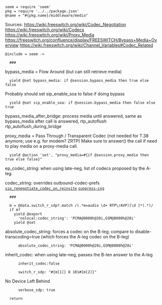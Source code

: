     seem = require 'seem'
    pkg = require '../../package.json'
    @name = "#{pkg.name}/middleware/media"

Sources:
https://wiki.freeswitch.org/wiki/Codec_Negotiation
https://wiki.freeswitch.org/wiki/Codecs
https://wiki.freeswitch.org/wiki/Proxy_Media
https://freeswitch.org/confluence/display/FREESWITCH/Bypass+Media+Overview
https://wiki.freeswitch.org/wiki/Channel_Variables#Codec_Related

    @include = seem ->

      ###

bypass_media = Flow Around (but can still retrieve media)

      yield @set bypass_media: if @session.bypass_media then true else false

Probably should set  sip_enable_soa to false if doing bypass

      yield @set sip_enable_soa: if @session.bypass_media then false else true

bypass_media_after_bridge: process media until answered, same as bypass_media after call is answered,
rtp_autoflush
rtp_autoflush_during_bridge


proxy_media = Pass Through / Transparent Codec (not needed for T.38 anymore; use e.g. for modem? ZRTP)
Make sure to answer() the call if need to play media on a proxy-media call.

      yield @action 'set', "proxy_media=#{if @session.proxy_media then true else false}"

ep_codec_string: when using late-neg, list of codecs proposed by the A-leg.

codec_string: overrides outbound-codec-prefs
[`sip_renegotiate_codec_on_reinvite`](https://wiki.freeswitch.org/wiki/Variable_sip_renegotiate_codec_on_reinvite)
[`suppress-cng`](https://wiki.freeswitch.org/wiki/Variable_suppress-cng)

      ###

      m = @data.switch_r_sdp?.match /(.*m=audio \d+ RTP\/AVP)[\d ]*(.*)/
      if m?
        yield @export
          'nolocal:codec_string': 'PCMA@8000h@20i,GSM@8000h@20i'
        yield @set

absolute_codec_string: forces a codec on the B-leg; compare to disable-transcoding=true (which forces the A-leg codec on the B-leg)

          absolute_codec_string: 'PCMA@8000h@20i,GSM@8000h@20i'

inherit_codec: when using late-neg, passes the B-len answer to the A-leg

          inherit_codec:false

          switch_r_sdp: "#{m[1]} 8 101#{m[2]}"

No Device Left Behind

          verbose_sdp: true

      return
